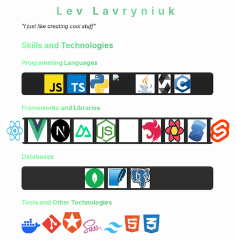 # <h1 style="background: linear-gradient(to right, #A6FFBF, #66B78A, #7EDFA4, #56A07A); -webkit-background-clip: text; -webkit-text-fill-color: transparent; letter-spacing: 10px; margin: auto; width:100%; display:flex;justify-content:center">Lev Lavryniuk</h1>

<i style="">"I just like creating cool stuff"</i>

## <p style="background: linear-gradient(to right, #80FF9F, #408F60); -webkit-background-clip: text; -webkit-text-fill-color: transparent;">Skills and Technologies</p>

### <p style="background: linear-gradient(to right, #80FF9F, #408F60); -webkit-background-clip: text; -webkit-text-fill-color: transparent;">Programming Languages</p>

<div style="display:flex;flex-direction:row;gap:10px; background-color: rgb(35,35,35); justify-content:center; padding: 5px 10px; border-radius:8px;"><img src="./images/javascript-js-seeklogo.com.svg" width="50"> <img src="./images/typescript-seeklogo.com.svg" width="50"> <img src="./images/python-seeklogo.com.svg" width="50"> <img src="https://www.rust-lang.org/logos/rust-logo-128x128.png" width="50"> <img src="./images/java.svg" width="50"> <img src="./images/solidity.svg" height="50"> <img src="./images/c.svg" height="50"></div>

### <p style="background: linear-gradient(to right, #80FF9F, #408F60); -webkit-background-clip: text; -webkit-text-fill-color: transparent;">Frameworks and Libraries</p>

<div style="display:flex;flex-direction:row;gap:10px; background-color: rgb(40,40,40); justify-content:center; padding: 5px 10px; border-radius:8px;"><img src="./images/react-seeklogo.com.svg" width="50"> <img src="./images/vue.svg" width="50"> <img src="./images/next-js-icon-seeklogo.com.svg" width="50"> <img src="./images/nuxt.svg" width="50"> <img src="./images/nodejs-seeklogo.com.svg" width="50"> <img src="./images/expressjs-icon.svg" width="50"> <img src="./images/nestjs-seeklogo.com.svg" width="50"> <img src="./images/react-query-seeklogo.com.svg" width="50"> <img src="./images/solid.svg" width="50"> <img src="./images/svelte.svg" width="50"></div>

### <p style="background: linear-gradient(to right, #80FF9F, #408F60); -webkit-background-clip: text; -webkit-text-fill-color: transparent;">Databases</p>

<div style="display:flex;flex-direction:row;gap:10px; background-color: rgb(45,45,45); justify-content:center; padding: 5px 10px; border-radius:8px;"><img src="./images/mongodb-seeklogo.com.svg" width="50"> <img src="./images/sqlite.svg" width="50"> <img src="./images/postgres.svg" width="50"></div>

### <p style="background: linear-gradient(to right, #80FF9F, #408F60); -webkit-background-clip: text; -webkit-text-fill-color: transparent;">Tools and Other Technologies</p>

<img src="./images/docker.svg" width="50"> <img src="./images/git.svg" width="50"> <img src="./images/auth0-seeklogo.com.svg" width="50"> <img src="./images/sass-seeklogo.com.svg" width="50"> <img src="./images/tw.svg" width="50"><img src="./images/html5-without-wordmark-color.svg" height="50"> <img src="./images/css-3-seeklogo.com.svg" height="50">
